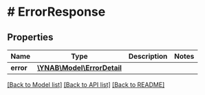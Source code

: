 # # ErrorResponse

## Properties

Name | Type | Description | Notes
------------ | ------------- | ------------- | -------------
**error** | [**\YNAB\Model\ErrorDetail**](ErrorDetail.md) |  | 

[[Back to Model list]](../../README.md#documentation-for-models) [[Back to API list]](../../README.md#documentation-for-api-endpoints) [[Back to README]](../../README.md)


